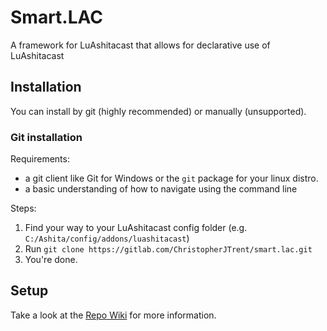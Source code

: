 # Smart.LAC
A framework for LuAshitacast that allows for declarative use of LuAshitacast

## Installation
You can install by git (highly recommended) or manually (unsupported).
### Git installation
Requirements:
- a git client like Git for Windows or the `git` package for your linux distro.
- a basic understanding of how to navigate using the command line

Steps:
1. Find your way to your LuAshitacast config folder (e.g. `C:/Ashita/config/addons/luashitacast`)  
2. Run `git clone https://gitlab.com/ChristopherJTrent/smart.lac.git`  
3. You're done.


## Setup
Take a look at the [Repo Wiki](https://github.com/ChristopherJTrent/Smart.LAC/wiki) for more information.
